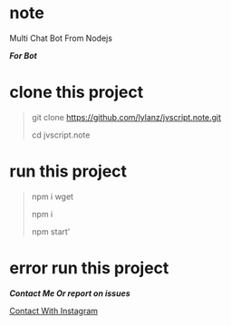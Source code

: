 # note
Multi Chat Bot From Nodejs

***For Bot***
# clone this project
>git clone https://github.com/lylanz/jvscript.note.git
>
>cd jvscript.note


# run this project 
>npm i wget
>
>npm i
>
>npm start' 

# error run this project
***Contact Me Or report on issues***

[Contact With Instagram](https://instagram.com/lanzvian)
